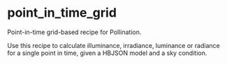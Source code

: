 # point_in_time_grid

Point-in-time grid-based recipe for Pollination.

Use this recipe to calculate illuminance, irradiance, luminance or radiance for
a single point in time, given a HBJSON model and a sky condition.

